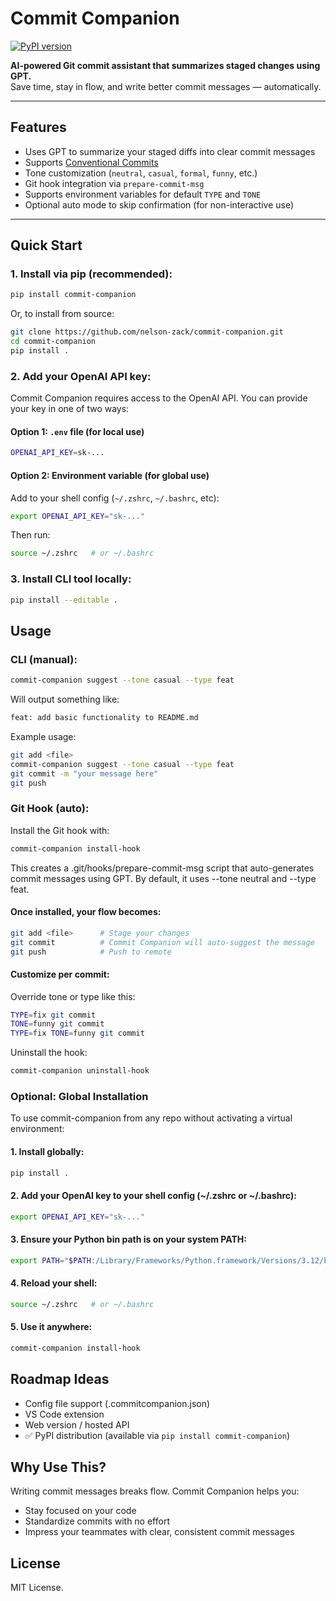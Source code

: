 # Commit Companion

[![PyPI version](https://badge.fury.io/py/commit-companion.svg)](https://badge.fury.io/py/commit-companion)

**AI-powered Git commit assistant that summarizes staged changes using GPT.**  
Save time, stay in flow, and write better commit messages — automatically.

---

## Features

- Uses GPT to summarize your staged diffs into clear commit messages
- Supports [Conventional Commits](https://www.conventionalcommits.org/en/v1.0.0/)
- Tone customization (`neutral`, `casual`, `formal`, `funny`, etc.)
- Git hook integration via `prepare-commit-msg`
- Supports environment variables for default `TYPE` and `TONE`
- Optional auto mode to skip confirmation (for non-interactive use)

---

## Quick Start

### 1. Install via pip (recommended):

```bash
pip install commit-companion
```

Or, to install from source:

```bash
git clone https://github.com/nelson-zack/commit-companion.git
cd commit-companion
pip install .
```

### 2. Add your OpenAI API key:

Commit Companion requires access to the OpenAI API. You can provide your key in one of two ways:

#### Option 1: `.env` file (for local use)

```bash
OPENAI_API_KEY=sk-...
```

#### Option 2: Environment variable (for global use)

Add to your shell config (`~/.zshrc`, `~/.bashrc`, etc):

```bash
export OPENAI_API_KEY="sk-..."
```

Then run:

```bash
source ~/.zshrc   # or ~/.bashrc
```

### 3. Install CLI tool locally:

```bash
pip install --editable .
```

## Usage

### CLI (manual):

```bash
commit-companion suggest --tone casual --type feat
```

Will output something like:

```bash
feat: add basic functionality to README.md
```

Example usage:

```bash
git add <file>
commit-companion suggest --tone casual --type feat
git commit -m "your message here"
git push
```

### Git Hook (auto):

Install the Git hook with:

```bash
commit-companion install-hook
```

This creates a .git/hooks/prepare-commit-msg script that auto-generates commit messages using GPT.
By default, it uses --tone neutral and --type feat.

#### Once installed, your flow becomes:

```bash
git add <file>      # Stage your changes
git commit          # Commit Companion will auto-suggest the message
git push            # Push to remote
```

#### Customize per commit:

Override tone or type like this:

```bash
TYPE=fix git commit
TONE=funny git commit
TYPE=fix TONE=funny git commit
```

Uninstall the hook:

```bash
commit-companion uninstall-hook
```

### Optional: Global Installation

To use commit-companion from any repo without activating a virtual environment:

#### 1. Install globally:

```bash
pip install .
```

#### 2. Add your OpenAI key to your shell config (~/.zshrc or ~/.bashrc):

```bash
export OPENAI_API_KEY="sk-..."
```

#### 3. Ensure your Python bin path is on your system PATH:

```bash
export PATH="$PATH:/Library/Frameworks/Python.framework/Versions/3.12/bin"
```

#### 4. Reload your shell:

```bash
source ~/.zshrc   # or ~/.bashrc
```

#### 5. Use it anywhere:

```bash
commit-companion install-hook
```

## Roadmap Ideas

- Config file support (.commitcompanion.json)
- VS Code extension
- Web version / hosted API
- ✅ PyPI distribution (available via `pip install commit-companion`)

## Why Use This?

Writing commit messages breaks flow. Commit Companion helps you:

- Stay focused on your code
- Standardize commits with no effort
- Impress your teammates with clear, consistent commit messages

## License

MIT License.
